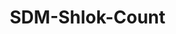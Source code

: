 # SDM-Shlok-Count
<!DOCTYPE html>
<html lang="en">
  <head>
    <meta charset="UTF-8" />
    <meta name="viewport" content="width=device-width, initial-scale=1.0" />
    <title>Vikhroli SDM Count Leaderboard</title>
    <style>
      * {
        margin: 0;
        padding: 0;
        box-sizing: border-box;
      }

      body {
        font-family: "Segoe UI", Tahoma, Geneva, Verdana, sans-serif;
        background: linear-gradient(135deg, #667eea 0%, #764ba2 100%);
        min-height: 100vh;
        display: flex;
        justify-content: center;
        align-items: center;
        padding: 20px;
      }

      .leaderboard-container {
        background: rgba(255, 255, 255, 0.95);
        border-radius: 20px;
        padding: 30px;
        box-shadow: 0 20px 40px rgba(0, 0, 0, 0.1);
        backdrop-filter: blur(10px);
        max-width: 600px;
        width: 100%;
        animation: fadeInUp 0.6s ease-out;
      }

      @keyframes fadeInUp {
        from {
          opacity: 0;
          transform: translateY(30px);
        }
        to {
          opacity: 1;
          transform: translateY(0);
        }
      }

      .title {
        text-align: center;
        font-size: 2.5em;
        font-weight: 700;
        color: #2c3e50;
        margin-bottom: 10px;
        text-shadow: 2px 2px 4px rgba(0, 0, 0, 0.1);
      }

      .subtitle {
        text-align: center;
        color: #7f8c8d;
        font-size: 1.1em;
        margin-bottom: 30px;
        font-weight: 500;
      }

      .leaderboard {
        list-style: none;
      }

      .leaderboard-item {
        display: flex;
        align-items: center;
        padding: 15px 20px;
        margin-bottom: 12px;
        border-radius: 15px;
        transition: all 0.3s ease;
        animation: slideIn 0.5s ease-out;
        animation-fill-mode: both;
        position: relative;
        overflow: hidden;
      }

      .leaderboard-item:hover {
        transform: translateY(-2px);
        box-shadow: 0 10px 25px rgba(0, 0, 0, 0.15);
      }

      .leaderboard-item:nth-child(1) {
        background: linear-gradient(135deg, #ffd700, #ffed4a);
        animation-delay: 0.1s;
      }

      .leaderboard-item:nth-child(2) {
        background: linear-gradient(135deg, #c0c0c0, #e5e5e5);
        animation-delay: 0.2s;
      }

      .leaderboard-item:nth-child(3) {
        background: linear-gradient(135deg, #cd7f32, #daa520);
        animation-delay: 0.3s;
      }

      .leaderboard-item:nth-child(n + 4) {
        background: linear-gradient(135deg, #f8f9fa, #e9ecef);
        animation-delay: calc(0.1s * var(--index));
      }

      @keyframes slideIn {
        from {
          opacity: 0;
          transform: translateX(-50px);
        }
        to {
          opacity: 1;
          transform: translateX(0);
        }
      }

      .rank {
        font-size: 1.5em;
        font-weight: 700;
        width: 50px;
        text-align: center;
        color: #2c3e50;
      }

      .rank.gold {
        color: #b8860b;
      }
      .rank.silver {
        color: #708090;
      }
      .rank.bronze {
        color: #8b4513;
      }

      .name {
        flex: 1;
        font-size: 1.2em;
        font-weight: 600;
        color: #2c3e50;
        padding-left: 20px;
      }

      .score {
        font-size: 1.4em;
        font-weight: 700;
        color: #27ae60;
        padding: 8px 16px;
        background: rgba(255, 255, 255, 0.8);
        border-radius: 20px;
        min-width: 80px;
        text-align: center;
      }

      .status {
        font-size: 0.9em;
        color: #e74c3c;
        font-style: italic;
        margin-left: 10px;
      }

      .trophy {
        font-size: 1.8em;
        margin-right: 10px;
      }

      .update-date {
        text-align: center;
        color: #95a5a6;
        font-size: 0.9em;
        margin-top: 25px;
        padding-top: 20px;
        border-top: 1px solid #ecf0f1;
      }

      @media (max-width: 600px) {
        .title {
          font-size: 2em;
        }

        .leaderboard-item {
          padding: 12px 15px;
        }

        .name {
          font-size: 1.1em;
        }

        .score {
          font-size: 1.2em;
        }
      }
    </style>
  </head>
  <body>
    <div class="leaderboard-container">
      <h1 class="title">🏆 Vikhroli SDM Count</h1>
      <p class="subtitle">Leadership Board</p>

      <ul class="leaderboard">
        <li class="leaderboard-item" style="--index: 1">
          <span class="rank gold">1</span>
          <span class="trophy">🥇</span>
          <span class="name">Divyam Patel</span>
          <span class="score">315</span>
        </li>

        <li class="leaderboard-item" style="--index: 2">
          <span class="rank silver">2</span>
          <span class="trophy">🥈</span>
          <span class="name">Tirth Panchal</span>
          <span class="score">315</span>
          <span class="status">(Adhiveshan Pending)</span>
        </li>

        <li class="leaderboard-item" style="--index: 3">
          <span class="rank bronze">3</span>
          <span class="trophy">🥉</span>
          <span class="name">Shubhan Dhume</span>
          <span class="score">315</span>
          <span class="status">(Adhiveshan Pending)</span>
        </li>

        <li class="leaderboard-item" style="--index: 4">
          <span class="rank">4</span>
          <span class="name">Sanjeev Konar</span>
          <span class="score">273</span>
        </li>

        <li class="leaderboard-item" style="--index: 5">
          <span class="rank">5</span>
          <span class="name">Vraj Panchal</span>
          <span class="score">200</span>
        </li>

        <li class="leaderboard-item" style="--index: 6">
          <span class="rank">6</span>
          <span class="name">Vibhu Kariya</span>
          <span class="score">130</span>
        </li>

        <li class="leaderboard-item" style="--index: 7">
          <span class="rank">7</span>
          <span class="name">Avyan Panchal</span>
          <span class="score">125</span>
        </li>

        <li class="leaderboard-item" style="--index: 8">
          <span class="rank">8</span>
          <span class="name">Smith Vadoliya</span>
          <span class="score">115</span>
        </li>

        <li class="leaderboard-item" style="--index: 9">
          <span class="rank">9</span>
          <span class="name">Mayank Vadoliya</span>
          <span class="score">115</span>
        </li>

        <li class="leaderboard-item" style="--index: 10">
          <span class="rank">10</span>
          <span class="name">Kushal Wala</span>
          <span class="score">105</span>
        </li>

        <li class="leaderboard-item" style="--index: 11">
          <span class="rank">11</span>
          <span class="name">Mayank Patel</span>
          <span class="score">100</span>
        </li>

        <li class="leaderboard-item" style="--index: 12">
          <span class="rank">12</span>
          <span class="name">Girish Deshmukh</span>
          <span class="score">55</span>
        </li>

        <li class="leaderboard-item" style="--index: 13">
          <span class="rank">13</span>
          <span class="name">Daiwik Jadeja</span>
          <span class="score">45</span>
        </li>
      </ul>

      <div class="update-date">📅 Last Updated: July 6th, 2025</div>
    </div>
  </body>
</html>
